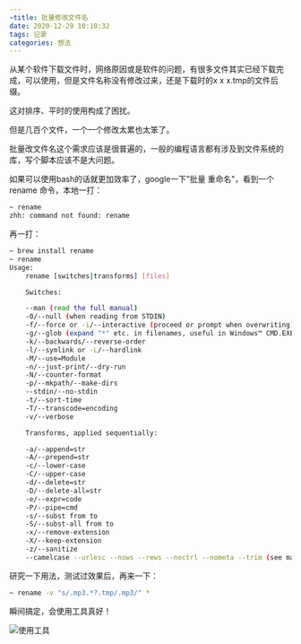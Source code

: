 ```yaml
---
~title: 批量修改文件名
date: 2020-12-29 10:10:32
tags: 记录
categories: 想法
---
```


从某个软件下载文件时，网络原因或是软件的问题，有很多文件其实已经下载完成，可以使用，但是文件名称没有修改过来，还是下载时的x x x.tmp的文件后缀。

这对排序、平时的使用构成了困扰。

但是几百个文件，一个一个修改太累也太笨了。

批量改文件名这个需求应该是很普遍的，一般的编程语言都有涉及到文件系统的库，写个脚本应该不是大问题。

如果可以使用bash的话就更加效率了，google一下"批量 重命名"，看到一个rename 命令，本地一打：

```bash
~ rename
zhh: command not found: rename
```

再一打：

```bash
~ brew install rename
~ rename
Usage:
    rename [switches|transforms] [files]

    Switches:

    --man (read the full manual)
    -0/--null (when reading from STDIN)
    -f/--force or -i/--interactive (proceed or prompt when overwriting)
    -g/--glob (expand "*" etc. in filenames, useful in Windows™ CMD.EXE)
    -k/--backwards/--reverse-order
    -l/--symlink or -L/--hardlink
    -M/--use=Module
    -n/--just-print/--dry-run
    -N/--counter-format
    -p/--mkpath/--make-dirs
    --stdin/--no-stdin
    -t/--sort-time
    -T/--transcode=encoding
    -v/--verbose

    Transforms, applied sequentially:

    -a/--append=str
    -A/--prepend=str
    -c/--lower-case
    -C/--upper-case
    -d/--delete=str
    -D/--delete-all=str
    -e/--expr=code
    -P/--pipe=cmd
    -s/--subst from to
    -S/--subst-all from to
    -x/--remove-extension
    -X/--keep-extension
    -z/--sanitize
    --camelcase --urlesc --nows --rews --noctrl --nometa --trim (see manual)
```

研究一下用法，测试过效果后，再来一下：

```bash
~ rename -v "s/.mp3.*?.tmp/.mp3/" *
```

瞬间搞定，会使用工具真好！

![使用工具](/Users/caogu/Documents/blog/source/_posts/批量修改文件名/tool.gif)